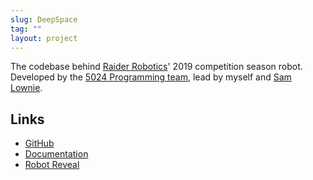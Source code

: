 ```yaml
---
slug: DeepSpace
tag: ""
layout: project
---
```


The codebase behind [Raider Robotics](https://www.thebluealliance.com/team/5024)' 2019 competition season robot. Developed by the [5024 Programming team](https://frc5024.github.io/), lead by myself and [Sam Lownie](https://github.com/slownie).

## Links
 - [GitHub](https://github.com/frc5024/DeepSpace)
 - [Documentation](https://frc5024.github.io/webdocs/#/docs/robots/HATCHfield)
 - [Robot Reveal](https://www.youtube.com/watch?v=jOMny7rGcmc)